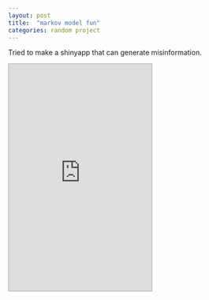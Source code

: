 ```yaml
---
layout: post
title:  "markov model fun"
categories: random project
---
```


Tried to make a shinyapp that can generate misinformation.

<iframe src="https://liqiantay.shinyapps.io/simplemisinfo/" style="border: 1px solid #AAA; width: 290px; height: 460px"></iframe>
